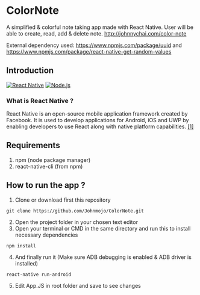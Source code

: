 # ColorNote
 A simplified & colorful note taking app made with React Native. User will be able to create, read, add & delete note.
 http://johnnychai.com/color-note
 
 External dependency used: 
 https://www.npmjs.com/package/uuid and https://www.npmjs.com/package/react-native-get-random-values
 
 ## Introduction
[![React Native](https://img.shields.io/badge/React%20Native-0.63.3-blue.svg?style=rounded-square)](https://facebook.github.io/react-native/)
[![Node.js](https://img.shields.io/badge/Node.js-v.12.8.3-green.svg?style=rounded-square)](https://nodejs.org/)

### What is React Native ?
React Native is an open-source mobile application framework created by Facebook. It is used to develop applications for Android, iOS and UWP by enabling developers to use React along with native platform capabilities. [[1]](https://en.wikipedia.org/wiki/React_Native)

## Requirements
1. npm (node package manager)
2. react-native-cli (from npm)

## How to run the app ?
1. Clone or download first this repository 
```
git clone https://github.com/Johnmojo/ColorNote.git
```
2. Open the project folder in your chosen text editor
3. Open your terminal or CMD in the same directory and run this to install necessary dependencies
```
npm install
```
4. And finally run it (Make sure ADB debugging is enabled & ADB driver is installed)
```
react-native run-android
```
5. Edit App.JS in root folder and save to see changes

